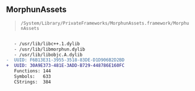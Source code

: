 ## MorphunAssets

> `/System/Library/PrivateFrameworks/MorphunAssets.framework/MorphunAssets`

```diff

   - /usr/lib/libc++.1.dylib
   - /usr/lib/libmorphun.dylib
   - /usr/lib/libobjc.A.dylib
-  UUID: F6B13E31-3955-3518-83DE-D1D906B2D2BD
+  UUID: 30A9E373-481E-3ADD-B729-448786E160FC
   Functions: 144
   Symbols:   633
   CStrings:  384

```
